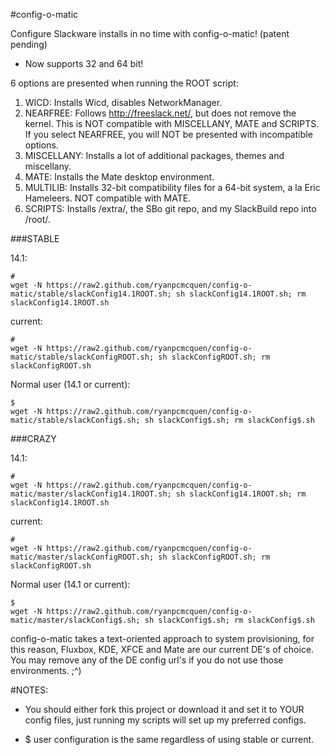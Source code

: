 #config-o-matic

Configure Slackware installs in no time with config-o-matic! (patent pending)

- Now supports 32 and 64 bit!


6 options are presented when running the ROOT script:

1. WICD: Installs Wicd, disables NetworkManager.
2. NEARFREE: Follows http://freeslack.net/, but does not remove the kernel. This is NOT compatible with MISCELLANY, MATE and SCRIPTS. If you select NEARFREE, you will NOT be presented with incompatible options.
3. MISCELLANY: Installs a lot of additional packages, themes and miscellany.
4. MATE: Installs the Mate desktop environment.
5. MULTILIB: Installs 32-bit compatibility files for a 64-bit system, a la Eric Hameleers. NOT compatible with MATE.
6. SCRIPTS: Installs /extra/, the SBo git repo, and my SlackBuild repo into /root/.


###STABLE


14.1:

    #
    wget -N https://raw2.github.com/ryanpcmcquen/config-o-matic/stable/slackConfig14.1ROOT.sh; sh slackConfig14.1ROOT.sh; rm slackConfig14.1ROOT.sh

current:

    #
    wget -N https://raw2.github.com/ryanpcmcquen/config-o-matic/stable/slackConfigROOT.sh; sh slackConfigROOT.sh; rm slackConfigROOT.sh

Normal user (14.1 or current):

    $
    wget -N https://raw2.github.com/ryanpcmcquen/config-o-matic/stable/slackConfig$.sh; sh slackConfig$.sh; rm slackConfig$.sh


###CRAZY


14.1:

    #
    wget -N https://raw2.github.com/ryanpcmcquen/config-o-matic/master/slackConfig14.1ROOT.sh; sh slackConfig14.1ROOT.sh; rm slackConfig14.1ROOT.sh

current:

    #
    wget -N https://raw2.github.com/ryanpcmcquen/config-o-matic/master/slackConfigROOT.sh; sh slackConfigROOT.sh; rm slackConfigROOT.sh

Normal user (14.1 or current):

    $
    wget -N https://raw2.github.com/ryanpcmcquen/config-o-matic/master/slackConfig$.sh; sh slackConfig$.sh; rm slackConfig$.sh


config-o-matic takes a text-oriented approach to system provisioning, for this reason, Fluxbox, KDE, XFCE and Mate are our current DE's of choice. You may remove any of the DE config url's if you do not use those environments.  ;^)

#NOTES:
 - You should either fork this project or download it and set it to YOUR config files, just running my scripts will set up my preferred configs.

 - $ user configuration is the same regardless of using stable or current.

